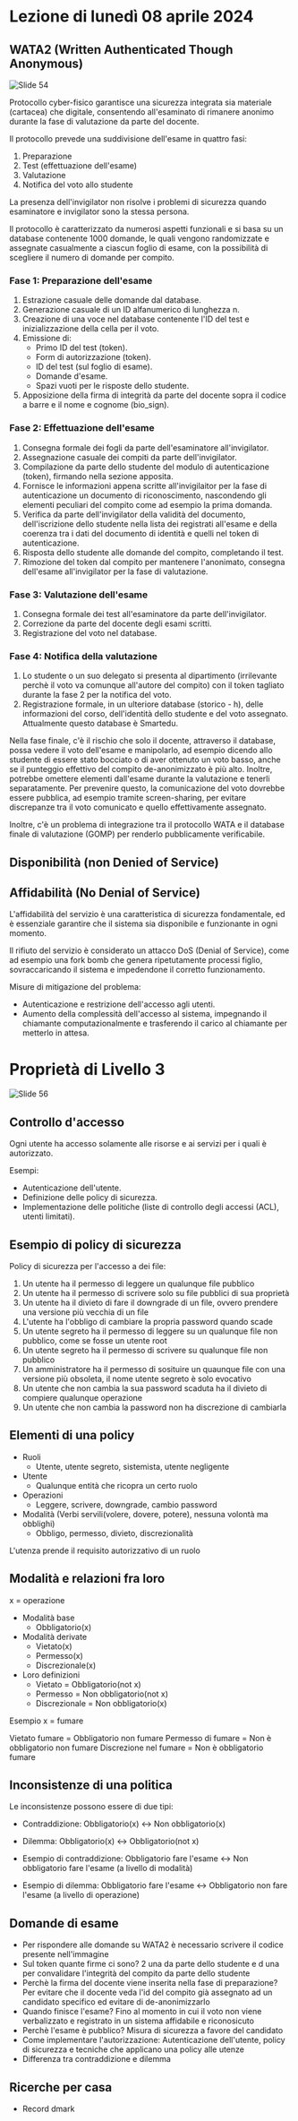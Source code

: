 # Lezione di lunedì 08 aprile 2024

## WATA2 (Written Authenticated Though Anonymous)

![Slide 54](img/Slide54.png)

Protocollo cyber-fisico garantisce una sicurezza integrata sia materiale (cartacea) che digitale, consentendo all'esaminato di rimanere anonimo durante la fase di valutazione da parte del docente.

Il protocollo prevede una suddivisione dell'esame in quattro fasi:

1. Preparazione
2. Test (effettuazione dell'esame)
3. Valutazione
4. Notifica del voto allo studente

La presenza dell'invigilator non risolve i problemi di sicurezza quando esaminatore e invigilator sono la stessa persona.

Il protocollo è caratterizzato da numerosi aspetti funzionali e si basa su un database contenente 1000 domande, le quali vengono randomizzate e assegnate casualmente a ciascun foglio di esame, con la possibilità di scegliere il numero di domande per compito.

### Fase 1: Preparazione dell'esame

1. Estrazione casuale delle domande dal database.
2. Generazione casuale di un ID alfanumerico di lunghezza n.
3. Creazione di una voce nel database contenente l'ID del test e inizializzazione della cella per il voto.
4. Emissione di:
   - Primo ID del test (token).
   - Form di autorizzazione (token).
   - ID del test (sul foglio di esame).
   - Domande d'esame.
   - Spazi vuoti per le risposte dello studente.
5. Apposizione della firma di integrità da parte del docente sopra il codice a barre e il nome e cognome (bio_sign).

### Fase 2: Effettuazione dell'esame

1. Consegna formale dei fogli da parte dell'esaminatore all'invigilator.
2. Assegnazione casuale dei compiti da parte dell'invigilator.
3. Compilazione da parte dello studente del modulo di autenticazione (token), firmando nella sezione apposita.
4. Fornisce le informazioni appena scritte all'invigilaitor per la fase di autenticazione un documento di riconoscimento, nascondendo gli elementi peculiari del compito come ad esempio la prima domanda.
5. Verifica da parte dell'invigilator della validità del documento, dell'iscrizione dello studente nella lista dei registrati all'esame e della coerenza tra i dati del documento di identità e quelli nel token di autenticazione.
6. Risposta dello studente alle domande del compito, completando il test.
7. Rimozione del token dal compito per mantenere l'anonimato, consegna dell'esame all'invigilator per la fase di valutazione.

### Fase 3: Valutazione dell'esame

1. Consegna formale dei test all'esaminatore da parte dell'invigilator.
2. Correzione da parte del docente degli esami scritti.
3. Registrazione del voto nel database.

### Fase 4: Notifica della valutazione

1. Lo studente o un suo delegato si presenta al dipartimento (irrilevante perchè il voto va comunque all'autore del compito) con il token tagliato durante la fase 2 per la notifica del voto.
2. Registrazione formale, in un ulteriore database (storico - h), delle informazioni del corso, dell'identità dello studente e del voto assegnato. Attualmente questo database è Smartedu.

Nella fase finale, c'è il rischio che solo il docente, attraverso il database, possa vedere il voto dell'esame e manipolarlo, ad esempio dicendo allo studente di essere stato bocciato o di aver ottenuto un voto basso, anche se il punteggio effettivo del compito de-anonimizzato è più alto. Inoltre, potrebbe omettere elementi dall'esame durante la valutazione e tenerli separatamente. Per prevenire questo, la comunicazione del voto dovrebbe essere pubblica, ad esempio tramite screen-sharing, per evitare discrepanze tra il voto comunicato e quello effettivamente assegnato.

Inoltre, c'è un problema di integrazione tra il protocollo WATA e il database finale di valutazione (GOMP) per renderlo pubblicamente verificabile.

## Disponibilità (non Denied of Service)

## Affidabilità (No Denial of Service)

L'affidabilità del servizio è una caratteristica di sicurezza fondamentale, ed è essenziale garantire che il sistema sia disponibile e funzionante in ogni momento.

Il rifiuto del servizio è considerato un attacco DoS (Denial of Service), come ad esempio una fork bomb che genera ripetutamente processi figlio, sovraccaricando il sistema e impedendone il corretto funzionamento.

Misure di mitigazione del problema:
- Autenticazione e restrizione dell'accesso agli utenti.
- Aumento della complessità dell'accesso al sistema, impegnando il chiamante computazionalmente e trasferendo il carico al chiamante per metterlo in attesa.

# Proprietà di Livello 3

![Slide 56](img/Slide56.png)

## Controllo d'accesso

Ogni utente ha accesso solamente alle risorse e ai servizi per i quali è autorizzato.

Esempi:
- Autenticazione dell'utente.
- Definizione delle policy di sicurezza.
- Implementazione delle politiche (liste di controllo degli accessi (ACL), utenti limitati).


## Esempio di policy di sicurezza

Policy di sicurezza per l'accesso a dei file:

1. Un utente ha il permesso di leggere un qualunque file pubblico
2. Un utente ha il permesso di scrivere solo su file pubblici di sua proprietà
3. Un utente ha il divieto di fare il downgrade di un file, ovvero prendere una versione più vecchia di un file
4. L'utente ha l'obbligo di cambiare la propria password quando scade
5. Un utente segreto ha il permesso di leggere su un qualunque file non pubblico, come se fosse un utente root
6. Un utente segreto ha il permesso di scrivere su qualunque file non pubblico
7. Un amministratore ha il permesso di sosituire un quaunque file con una versione più obsoleta, il nome utente segreto è solo evocativo
8. Un utente che non cambia la sua password scaduta ha il divieto di compiere qualunque operazione
9. Un utente che non cambia la password non ha discrezione di cambiarla

## Elementi di una policy

- Ruoli
  - Utente, utente segreto, sistemista, utente negligente
- Utente
  - Qualunque entità che ricopra un certo ruolo
- Operazioni
  - Leggere, scrivere, downgrade, cambio password
- Modalità (Verbi servili(volere, dovere, potere), nessuna volontà ma obblighi)
  - Obbligo, permesso, divieto, discrezionalità

L'utenza prende il requisito autorizzativo di un ruolo

## Modalità e relazioni fra loro

x = operazione

- Modalità base
  - Obbligatorio(x)
- Modalità derivate
  - Vietato(x)
  - Permesso(x)
  - Discrezionale(x)
- Loro definizioni
  - Vietato = Obbligatorio(not x)
  - Permesso = Non obbligatorio(not x)
  - Discrezionale = Non obbligatorio(x)

Esempio x = fumare

Vietato fumare = Obbligatorio non fumare
Permesso di fumare = Non è obbligatorio non fumare
Discrezione nel fumare = Non è obbligatorio fumare 

## Inconsistenze di una politica

Le inconsistenze possono essere di due tipi:

- Contraddizione: Obbligatorio(x) <-> Non obbligatorio(x)
- Dilemma: Obbligatorio(x) <-> Obbligatorio(not x)

- Esempio di contraddizione: Obbligatorio fare l'esame <-> Non obbligatorio fare l'esame (a livello di modalità)
- Esempio di dilemma: Obbligatorio fare l'esame <-> Obbligatorio non fare l'esame (a livello di operazione)

## Domande di esame

- Per rispondere alle domande su WATA2 è necessario scrivere il codice presente nell'immagine
- Sul token quante firme ci sono? 2 una da parte dello studente e d una per convalidare l'integrità del compito da parte dello studente
- Perchè la firma del docente viene inserita nella fase di preparazione? Per evitare che il docente veda l'id del compito già assegnato ad un candidato specifico ed evitare di de-anonimizzarlo
- Quando finisce l'esame? Fino al momento in cui il voto non viene verbalizzato e registrato in un sistema affidabile e riconosicuto
- Perchè l'esame è pubblico? Misura di sicurezza a favore del candidato
- Come implementare l'autorizzazione: Autenticazione dell'utente, policy di sicurezza e tecniche che applicano una policy alle utenze
- Differenza tra contraddizione e dilemma

## Ricerche per casa

- Record dmark